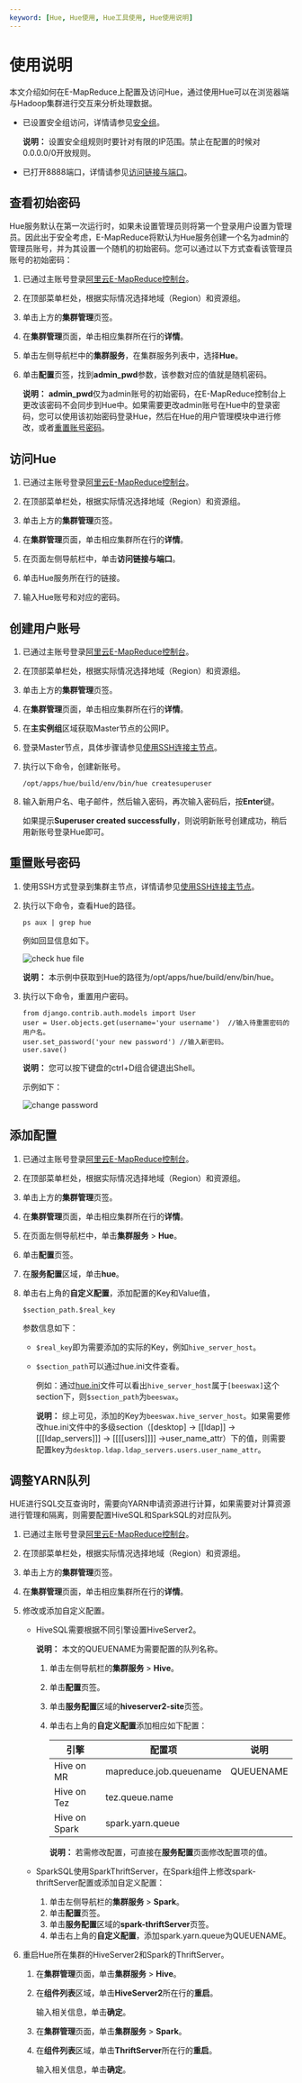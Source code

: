 ```yaml
---
keyword: [Hue, Hue使用, Hue工具使用, Hue使用说明]
---
```


# 使用说明

本文介绍如何在E-MapReduce上配置及访问Hue，通过使用Hue可以在浏览器端与Hadoop集群进行交互来分析处理数据。

-   已设置安全组访问，详情请参见[安全组](/intl.zh-CN/集群管理/集群配置/安全组.md)。

    **说明：** 设置安全组规则时要针对有限的IP范围。禁止在配置的时候对0.0.0.0/0开放规则。

-   已打开8888端口，详情请参见[访问链接与端口](/intl.zh-CN/集群管理/集群配置/访问链接与端口.md)。

## 查看初始密码

Hue服务默认在第一次运行时，如果未设置管理员则将第一个登录用户设置为管理员。因此出于安全考虑，E-MapReduce将默认为Hue服务创建一个名为admin的管理员账号，并为其设置一个随机的初始密码。您可以通过以下方式查看该管理员账号的初始密码：

1.  已通过主账号登录[阿里云E-MapReduce控制台](https://emr.console.aliyun.com)。

2.  在顶部菜单栏处，根据实际情况选择地域（Region）和资源组。

3.  单击上方的**集群管理**页签。

4.  在**集群管理**页面，单击相应集群所在行的**详情**。

5.  单击左侧导航栏中的**集群服务**，在集群服务列表中，选择**Hue**。

6.  单击**配置**页签，找到**admin\_pwd**参数，该参数对应的值就是随机密码。

    **说明：** **admin\_pwd**仅为admin账号的初始密码，在E-MapReduce控制台上更改该密码不会同步到Hue中。如果需要更改admin账号在Hue中的登录密码，您可以使用该初始密码登录Hue，然后在Hue的用户管理模块中进行修改，或者[重置账号密码](#section_3j8_0ke_hse)。


## 访问Hue

1.  已通过主账号登录[阿里云E-MapReduce控制台](https://emr.console.aliyun.com)。

2.  在顶部菜单栏处，根据实际情况选择地域（Region）和资源组。

3.  单击上方的**集群管理**页签。

4.  在**集群管理**页面，单击相应集群所在行的**详情**。

5.  在页面左侧导航栏中，单击**访问链接与端口**。

6.  单击Hue服务所在行的链接。

7.  输入Hue账号和对应的密码。


## 创建用户账号

1.  已通过主账号登录[阿里云E-MapReduce控制台](https://emr.console.aliyun.com)。

2.  在顶部菜单栏处，根据实际情况选择地域（Region）和资源组。

3.  单击上方的**集群管理**页签。

4.  在**集群管理**页面，单击相应集群所在行的**详情**。

5.  在**主实例组**区域获取Master节点的公网IP。

6.  登录Master节点，具体步骤请参见[使用SSH连接主节点](/intl.zh-CN/集群管理/集群配置/连接集群/使用SSH连接主节点.md)。

7.  执行以下命令，创建新账号。

    ```
    /opt/apps/hue/build/env/bin/hue createsuperuser
    ```

8.  输入新用户名、电子邮件，然后输入密码，再次输入密码后，按**Enter**键。

    如果提示**Superuser created successfully**，则说明新账号创建成功，稍后用新账号登录Hue即可。


## 重置账号密码

1.  使用SSH方式登录到集群主节点，详情请参见[使用SSH连接主节点](/intl.zh-CN/集群管理/集群配置/连接集群/使用SSH连接主节点.md)。

2.  执行以下命令，查看Hue的路径。

    ```
    ps aux | grep hue
    ```

    例如回显信息如下。

    ![check hue file](https://static-aliyun-doc.oss-cn-hangzhou.aliyuncs.com/assets/img/zh-CN/5454449951/p131575.png)

    **说明：** 本示例中获取到Hue的路径为/opt/apps/hue/build/env/bin/hue。

3.  执行以下命令，重置用户密码。

    ```
    from django.contrib.auth.models import User
    user = User.objects.get(username='your username')  //输入待重置密码的用户名。
    user.set_password('your new password') //输入新密码。
    user.save()
    ```

    **说明：** 您可以按下键盘的ctrl+D组合键退出Shell。

    示例如下：

    ![change password](https://static-aliyun-doc.oss-cn-hangzhou.aliyuncs.com/assets/img/zh-CN/5454449951/p131577.png)


## 添加配置

1.  已通过主账号登录[阿里云E-MapReduce控制台](https://emr.console.aliyun.com)。

2.  在顶部菜单栏处，根据实际情况选择地域（Region）和资源组。

3.  单击上方的**集群管理**页签。

4.  在**集群管理**页面，单击相应集群所在行的**详情**。

5.  在页面左侧导航栏中，单击**集群服务** \> **Hue**。

6.  单击**配置**页签。

7.  在**服务配置**区域，单击**hue**。

8.  单击右上角的**自定义配置**，添加配置的Key和Value值，

    ```
    $section_path.$real_key
    ```

    参数信息如下：

    -   `$real_key`即为需要添加的实际的Key，例如`hive_server_host`。
    -   `$section_path`可以通过hue.ini文件查看。

        例如：通过[hue.ini](https://github.com/cloudera/hue/blob/release-4.1.0/desktop/conf.dist/hue.ini)文件可以看出`hive_server_host`属于`[beeswax]`这个section下，则`$section_path`为`beeswax`。

        **说明：** 综上可见，添加的Key为`beeswax.hive_server_host`。如果需要修改hue.ini文件中的多级section（\[desktop\] -\> \[\[ldap\]\] -\> \[\[\[ldap\_servers\]\]\] -\> \[\[\[\[users\]\]\]\] -\>user\_name\_attr）下的值，则需要配置key为`desktop.ldap.ldap_servers.users.user_name_attr`。


## 调整YARN队列

HUE进行SQL交互查询时，需要向YARN申请资源进行计算，如果需要对计算资源进行管理和隔离，则需要配置HiveSQL和SparkSQL的对应队列。

1.  已通过主账号登录[阿里云E-MapReduce控制台](https://emr.console.aliyun.com)。

2.  在顶部菜单栏处，根据实际情况选择地域（Region）和资源组。

3.  单击上方的**集群管理**页签。

4.  在**集群管理**页面，单击相应集群所在行的**详情**。

5.  修改或添加自定义配置。

    -   HiveSQL需要根据不同引擎设置HiveServer2。

        **说明：** 本文的QUEUENAME为需要配置的队列名称。

        1.  单击左侧导航栏的**集群服务** \> **Hive**。
        2.  单击**配置**页签。
        3.  单击**服务配置**区域的**hiveserver2-site**页签。
        4.  单击右上角的**自定义配置**添加相应如下配置：

            |引擎|配置项|说明|
            |--|---|--|
            |Hive on MR|mapreduce.job.queuename|QUEUENAME|
            |Hive on Tez|tez.queue.name|
            |Hive on Spark|spark.yarn.queue|

            **说明：** 若需修改配置，可直接在**服务配置**页面修改配置项的值。

    -   SparkSQL使用SparkThriftServer，在Spark组件上修改spark-thriftServer配置或添加自定义配置：
        1.  单击左侧导航栏的**集群服务** \> **Spark**。
        2.  单击**配置**页签。
        3.  单击**服务配置**区域的**spark-thriftServer**页签。
        4.  单击右上角的**自定义配置**，添加spark.yarn.queue为QUEUENAME。
6.  重启Hue所在集群的HiveServer2和Spark的ThriftServer。

    1.  在**集群管理**页面，单击**集群服务** \> **Hive**。

    2.  在**组件列表**区域，单击**HiveServer2**所在行的**重启**。

        输入相关信息，单击**确定**。

    3.  在**集群管理**页面，单击**集群服务** \> **Spark**。

    4.  在**组件列表**区域，单击**ThriftServer**所在行的**重启**。

        输入相关信息，单击**确定**。


